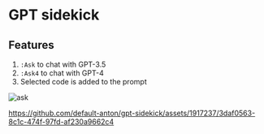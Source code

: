 # GPT sidekick
## Features
1. `:Ask` to chat with GPT-3.5
2. `:Ask4` to chat with GPT-4
3. Selected code is added to the prompt

![ask](https://github.com/default-anton/gpt-sidekick/assets/1917237/f6fb9295-b3d3-4c26-a109-c09b39dff6c4)

https://github.com/default-anton/gpt-sidekick/assets/1917237/3daf0563-8c1c-474f-97fd-af230a9662c4
